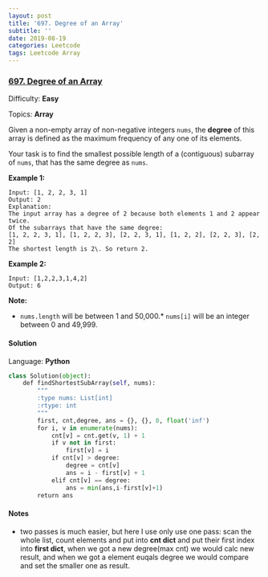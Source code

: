 ```yaml
---
layout: post
title: '697. Degree of an Array'
subtitle: ''
date: 2019-08-19
categories: Leetcode
tags: Leetcode Array
---
```

### [697\. Degree of an Array](https://leetcode.com/problems/degree-of-an-array/)

Difficulty: **Easy**

Topics: **Array**


Given a non-empty array of non-negative integers `nums`, the **degree** of this array is defined as the maximum frequency of any one of its elements.

Your task is to find the smallest possible length of a (contiguous) subarray of `nums`, that has the same degree as `nums`.

**Example 1:**  

```
Input: [1, 2, 2, 3, 1]
Output: 2
Explanation: 
The input array has a degree of 2 because both elements 1 and 2 appear twice.
Of the subarrays that have the same degree:
[1, 2, 2, 3, 1], [1, 2, 2, 3], [2, 2, 3, 1], [1, 2, 2], [2, 2, 3], [2, 2]
The shortest length is 2\. So return 2.
```

**Example 2:**  

```
Input: [1,2,2,3,1,4,2]
Output: 6
```

**Note:**

*   `nums.length` will be between 1 and 50,000.*   `nums[i]` will be an integer between 0 and 49,999.

#### Solution

Language: **Python**

```python
class Solution(object):
    def findShortestSubArray(self, nums):
        """
        :type nums: List[int]
        :rtype: int
        """
        first, cnt,degree, ans = {}, {}, 0, float('inf')
        for i, v in enumerate(nums):
            cnt[v] = cnt.get(v, 1) + 1
            if v not in first:
                first[v] = i
            if cnt[v] > degree:
                degree = cnt[v]
                ans = i - first[v] + 1
            elif cnt[v] == degree:
                ans = min(ans,i-first[v]+1)
        return ans
```

#### Notes
- two passes is much easier, but here I use only use one pass: scan the whole list, count elements and put into **cnt dict** and put their first index into **first dict**, when we got a new degree(max cnt) we would calc new result, and when we got a element euqals degree we would compare and set the smaller one as result.